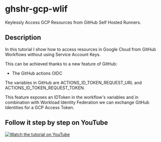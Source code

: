 # ghshr-gcp-wlif
Keylessly Access GCP Resources from GitHub Self Hosted Runners.

## Description
In this tutorial I show how to access resources in Google Cloud from GitHub Workflows without using Service Account Keys.

This can be achieved thanks to a new feature of GitHub: 
* The GitHub actions OIDC

The variables in GitHub are ACTIONS_ID_TOKEN_REQUEST_URL and ACTIONS_ID_TOKEN_REQUEST_TOKEN.

This feature exposes an IDToken in the workflow's variables and in combination with Workload Identity Federation we can exchange GitHub Identities for a GCP Access Token.

## Follow it step by step on YouTube
[![Watch the tutorial on YouTube](https://img.youtube.com/vi/AvRHU-P5Cdg/0.jpg)](https://www.youtube.com/watch?v=AvRHU-P5Cdg)
